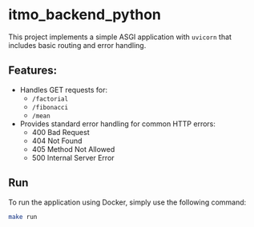 # itmo_backend_python

This project implements a simple ASGI application with `uvicorn` that includes basic routing and error handling.

## Features:
- Handles GET requests for:
  - `/factorial`
  - `/fibonacci`
  - `/mean`
- Provides standard error handling for common HTTP errors:
  - 400 Bad Request
  - 404 Not Found
  - 405 Method Not Allowed
  - 500 Internal Server Error

## Run

To run the application using Docker, simply use the following command:

```bash
make run
